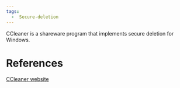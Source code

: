 ```yaml
---
tags:
  -  Secure-deletion
---
```

CCleaner is a shareware program that implements secure deletion for
Windows.

# References

[CCleaner website](http://www.ccleaner.com/)

